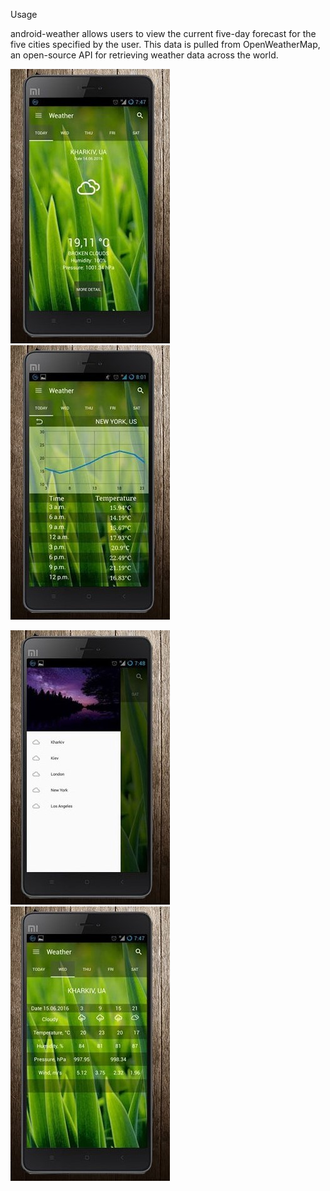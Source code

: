 Usage

android-weather allows users to view the current five-day forecast for the five cities specified by the user. This data is pulled from OpenWeatherMap, an open-source API for retrieving weather data across the world.

![Screenshot_1](https://github.com/HRomanov/Weather/raw/master/Screenshot_1.jpg)    
![Screenshot_2](https://github.com/HRomanov/Weather/raw/master/Screenshot_2.jpg)

![Screenshot_3](https://github.com/HRomanov/Weather/raw/master/Screenshot_3.jpg)  ![Screenshot_4](https://github.com/HRomanov/Weather/raw/master/Screenshot_4.jpg)
